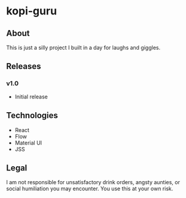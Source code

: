 # kopi-guru
## About
This is just a silly project I built in a day for laughs and giggles. 

## Releases
### v1.0
* Initial release

## Technologies
* React
* Flow
* Material UI
* JSS

## Legal
I am not responsible for unsatisfactory drink orders, angsty aunties, or social humiliation you may encounter. You use this at your own risk.
